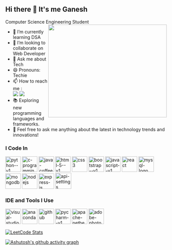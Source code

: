## Hi there 👋 It's me Ganesh

Computer Science Engineering Student
<img align="right" width="370" height="290" src="https://camo.githubusercontent.com/915e6281309b9bc4cfbfb650f5e32593dc34d468a3a9f4a2f8874cc0b1535418/68747470733a2f2f692e70696e696d672e636f6d2f6f726967696e616c732f34372f66302f33342f34376630333432636563373262383030343633626630303365616331323537652e676966">


- 🌱 I’m currently learning DSA
- 👯 I’m looking to collaborate on Web Developer
- 💬 Ask me about Tech
- 😄 Pronouns: Techie
- 📫 How to reach me :
<br/>[<img src="https://img.shields.io/badge/LinkedIn-0077B5?style=for-the-badge&logo=linkedin&logoColor=white" />](https://www.linkedin.com/in/m-ganesh-moorthi-903798258/) [<img src="https://img.shields.io/badge/Instagram-E4405F?style=for-the-badge&logo=instagram&logoColor=white" />](https://www.instagram.com/m_g_moorthi/)
- 📚 Exploring new programming languages and frameworks.
- 💬 Feel free to ask me anything about the latest in technology trends and innovations!


### I Code In 
<img width="48" height="48" src="https://img.icons8.com/color/48/python--v1.png" alt="python--v1" /> <img width="48" height="48" src="https://img.icons8.com/color/48/c-programming.png" alt="c-programming" /> <img width="48" height="48" src="https://img.icons8.com/color/48/java-coffee-cup-logo--v1.png" alt="java-coffee-cup-logo--v1" /> <img width="48" height="48" src="https://img.icons8.com/color/48/html-5--v1.png" alt="html-5--v1" /> <img width="48" height="48" src="https://img.icons8.com/color/48/css3.png" alt="css3" /> <img width="48" height="48" src="https://img.icons8.com/color/48/bootstrap--v1.png" alt="bootstrap--v1"/> <img width="48" height="48" src="https://img.icons8.com/color/48/javascript--v1.png" alt="javascript--v1" /> <img width="48" height="48" src="https://img.icons8.com/plasticine/100/react.png" alt="react" /> <img width="48" height="48" src="https://img.icons8.com/color/48/mysql-logo.png" alt="mysql-logo" /> <img width="48" height="48" src="https://img.icons8.com/color/48/mongodb.png" alt="mongodb" /> <img width="48" height="48" src="https://img.icons8.com/color/48/nodejs.png" alt="nodejs" /> <img width="48" height="48" src="https://img.icons8.com/ios/50/express-js.png" alt="express-js" /> <img width="50" height="50" src="https://img.icons8.com/ios/50/api-settings.png" alt="api-settings" />

### IDE and Tools I Use
<img width="48" height="48" src="https://img.icons8.com/fluency/48/visual-studio-code-2019.png" alt="visual-studio-code-2019" /> <img width="48" height="48" src="https://img.icons8.com/dusk/64/anaconda.png" alt="anaconda" /> <img width="48" height="48" src="https://img.icons8.com/glyph-neue/64/github.png" alt="github" /> <img width="48" height="48" src="https://img.icons8.com/color/48/pycharm--v1.png" alt="pycharm--v1" /> <img width="48" height="48" src="https://img.icons8.com/color/48/apache-netbeans.png" alt="apache-netbeans" /> <img width="48" height="48" src="https://img.icons8.com/color/48/adobe-photoshop--v1.png" alt="adobe-photoshop--v1" />

[![LeetCode Stats](https://leetcard.jacoblin.cool/ganesh_32?theme=dark&font=Marcellus&ext=contest)](https://leetcode.com/ganesh_32/)

[![Ashutosh's github activity graph](https://github-readme-activity-graph.vercel.app/graph?username=Ganeshmoorthii&bg_color=000000&color=ffffff&line=03e229&point=ffffff&area=true&hide_border=true)](https://github.com/ashutosh00710/github-readme-activity-graph)
